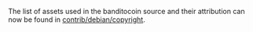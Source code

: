 The list of assets used in the banditocoin source and their attribution can now be found in [contrib/debian/copyright](../contrib/debian/copyright).
